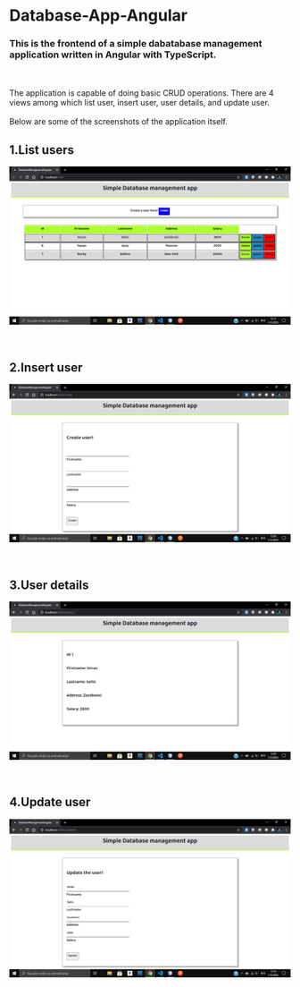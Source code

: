 # Database-App-Angular
<h3>This is the frontend of a simple dabatabase management application written in Angular with TypeScript.</h3></br></br>
The application is capable of doing basic CRUD operations. There are 4 views among which list user, insert user, user details, and update user.</br></br>
Below are some of the screenshots of the application itself.

## 1.List users
<p align="center"><img src="screenshots/dbapp1.png" width=600></p></br>

## 2.Insert user
<p align="center"><img src="screenshots/dbapp3.png" width=600></p></br>

## 3.User details
<p align="center"><img src="screenshots/dbapp4.png" width=600></p></br>

## 4.Update user
<p align="center"><img src="screenshots/dbapp2.png" width=600></p></br>
